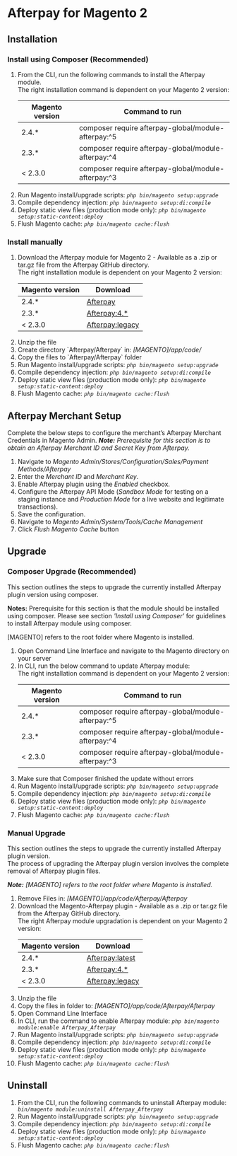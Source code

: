 # Afterpay for Magento 2

## Installation

### Install using Composer (Recommended)
<ol>
<li> From the CLI, run the following commands to install the Afterpay module. 
<br/>The right installation command is dependent on your Magento 2 version:

| Magento version | Command to run                                              |
|-----------------|-------------------------------------------------------------|
| 2.4.*           | composer require afterpay-global/module-afterpay:^5            |
| 2.3.*           | composer require afterpay-global/module-afterpay:^4         |
| < 2.3.0         | composer require afterpay-global/module-afterpay:^3 |
</li>
<li> Run Magento install/upgrade scripts: <code><em>php bin/magento setup:upgrade</em></code> </li>
<li> Compile dependency injection: <code><em>php bin/magento setup:di:compile</em></code> </li>
<li> Deploy static view files (production mode only): <code><em>php bin/magento setup:static-content:deploy</em></code> </li>
<li> Flush Magento cache: <code><em>php bin/magento cache:flush</em></code></li>
</ol>

### Install manually
<ol>
	<li> Download the Afterpay module for Magento 2 - Available as a .zip or tar.gz file from the Afterpay GitHub directory. 
   <br/>The right installation module is dependent on your Magento 2 version:

| Magento version | Download                                          |
   |-----------------|--------------------------------------------------------|
| 2.4.*           | [Afterpay](https://github.com/afterpay/afterpay-magento-2/archive/refs/heads/main.zip) |
| 2.3.*           | [Afterpay:4.*](https://github.com/afterpay/afterpay-magento-2/archive/refs/heads/2.3-main.zip)  |
| < 2.3.0         | [Afterpay:legacy](https://github.com/afterpay/afterpay-magento-2/archive/refs/heads/legacy-main.zip) |
   </li>
<li> Unzip the file</li>
<li> Create directory `Afterpay/Afterpay` in: <em>[MAGENTO]/app/code/ </em> </li>
<li> Copy the files to `Afterpay/Afterpay` folder </li>
<li> Run Magento install/upgrade scripts: <code><em>php bin/magento setup:upgrade</em></code> </li>
<li> Compile dependency injection: <code><em>php bin/magento setup:di:compile</em></code> </li>
<li> Deploy static view files (production mode only): <code><em>php bin/magento setup:static-content:deploy</em></code> </li>
<li> Flush Magento cache: <code><em>php bin/magento cache:flush</em></code></li>
</ol>

## Afterpay Merchant Setup
Complete the below steps to configure the merchant’s Afterpay Merchant Credentials in Magento Admin.
<em><strong>Note:</strong> Prerequisite for this section is to obtain an Afterpay Merchant ID and Secret Key from Afterpay.</em>

<ol>
   <li> Navigate to <em>Magento Admin/Stores/Configuration/Sales/Payment Methods/Afterpay</em> </li>
	<li> Enter the <em>Merchant ID</em> and <em>Merchant Key</em>. </li>
	<li> Enable Afterpay plugin using the <em>Enabled</em> checkbox. </li>
	<li> Configure the Afterpay API Mode (<em>Sandbox Mode</em> for testing on a staging instance and <em>Production Mode</em> for a live website and legitimate transactions). </li>
	<li> Save the configuration. </li>
	<li> Navigate to <em>Magento Admin/System/Tools/Cache Management</em> </li>
    <li> Click <em>Flush Magento Cache</em> button</li>
</ol>

## Upgrade

### Composer Upgrade (Recommended)
<p> This section outlines the steps to upgrade the currently installed Afterpay plugin version using composer. </p>
<p> <strong>Notes:</strong> Prerequisite for this section is that the module should be installed using composer. Please see section <em>'Install using Composer'</em> for guidelines to install Afterpay module using composer.</p>
<p>[MAGENTO] refers to the root folder where Magento is installed. </p>

<ol>
	<li> Open Command Line Interface and navigate to the Magento directory on your server</li>
	<li> In CLI, run the below command to update Afterpay module:  
<br/>The right installation command is dependent on your Magento 2 version:


| Magento version | Command to run                                              |
|-----------------|-------------------------------------------------------------|
| 2.4.*           | composer require afterpay-global/module-afterpay:^5            |
| 2.3.*           | composer require afterpay-global/module-afterpay:^4         |
| < 2.3.0         | composer require afterpay-global/module-afterpay:^3 |

</li>
<li> Make sure that Composer finished the update without errors </li>
<li> Run Magento install/upgrade scripts: <code><em>php bin/magento setup:upgrade</em></code> </li>
<li> Compile dependency injection: <code><em>php bin/magento setup:di:compile</em></code> </li>
<li> Deploy static view files (production mode only): <code><em>php bin/magento setup:static-content:deploy</em></code> </li>
<li> Flush Magento cache: <code><em>php bin/magento cache:flush</em></code></li>
</ol>

### Manual Upgrade
<p>This section outlines the steps to upgrade the currently installed Afterpay plugin version.<br/>
The process of upgrading the Afterpay plugin version involves the complete removal of Afterpay plugin files. <br/>
</p>
<em><strong>Note:</strong>  [MAGENTO] refers to the root folder where Magento is installed. </em>

<ol>
	<li> Remove Files in: <em>[MAGENTO]/app/code/Afterpay/Afterpay</em></li>
	<li> Download the Magento-Afterpay plugin - Available as a .zip or tar.gz file from the Afterpay GitHub directory. 
 <br/>The right Afterpay module upgradation is dependent on your Magento 2 version:

| Magento version | Download                                          |
   |-----------------|--------------------------------------------------------|
| 2.4.*           | [Afterpay:latest](https://github.com/afterpay/afterpay-magento-2/archive/refs/heads/main.zip) |
| 2.3.*           | [Afterpay:4.*](https://github.com/afterpay/afterpay-magento-2/archive/refs/heads/2.3-main.zip)  |
| < 2.3.0         | [Afterpay:legacy](https://github.com/afterpay/afterpay-magento-2/archive/refs/heads/legacy-main.zip) |
   </li>
	<li> Unzip the file </li>
	<li> Copy the files in folder to:  <em>[MAGENTO]/app/code/Afterpay/Afterpay</em> </li>
	<li> Open Command Line Interface </li>
	<li> In CLI, run the command to enable Afterpay module: <code><em>php bin/magento module:enable Afterpay_Afterpay</em></code> </li>
	<li> Run Magento install/upgrade scripts: <code><em>php bin/magento setup:upgrade</em></code> </li>
   <li> Compile dependency injection: <code><em>php bin/magento setup:di:compile</em></code> </li>
   <li> Deploy static view files (production mode only): <code><em>php bin/magento setup:static-content:deploy</em></code> </li>
   <li> Flush Magento cache: <code><em>php bin/magento cache:flush</em></code></li>
</ol>

## Uninstall

<ol>
<li> From the CLI, run the following commands to uninstall Afterpay module: <code><em> bin/magento module:uninstall Afterpay_Afterpay</em></code>
</li>
<li> Run Magento install/upgrade scripts: <code><em>php bin/magento setup:upgrade</em></code> </li>
   <li> Compile dependency injection: <code><em>php bin/magento setup:di:compile</em></code> </li>
   <li> Deploy static view files (production mode only): <code><em>php bin/magento setup:static-content:deploy</em></code> </li>
   <li> Flush Magento cache: <code><em>php bin/magento cache:flush</em></code></li>
</ol>
